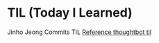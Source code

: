 # TIL (Today I Learned)
Jinho Jeong Commits TIL
[Reference thoughtbot til](https://guthub.com/thoughtbot/til)

